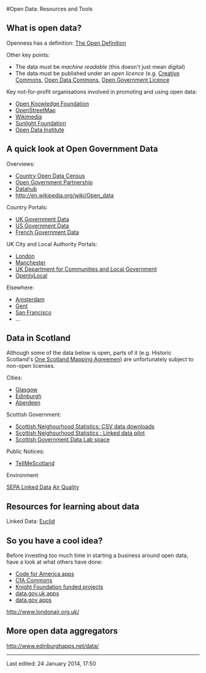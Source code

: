 #Open Data: Resources and Tools

## What is open data?

Openness has a definition: [The Open Definition](http://opendefinition.org)

Other key points:

* The data must be *machine readable* (this doesn't just mean digital)
* The data must be published under an *open licence* (e.g. [Creative Commons](http://creativecommons.org), [Open Data Commons](http://opendatacommons.org/licenses/), [Open Government Licence](http://www.nationalarchives.gov.uk/doc/open-government-licence/version/2/)

Key not-for-profit organisations involved in promoting and using open data:

* [Open Knowledge Foundation](http://okfn.org)
* [OpenStreetMap](http://www.openstreetmap.org/about)
* [Wikimedia](http://www.wikimedia.org)
* [Sunlight Foundation](http://sunlightfoundation.com)
* [Open Data Institute](http://theodi.org)



## A quick look at Open Government Data

Overviews:

* [Country Open Data Census](http://census.okfn.org/country)
* [Open Government Partnership](http://www.opengovpartnership.org/countries)
* [Datahub](http://datahub.io)
* http://en.wikipedia.org/wiki/Open_data

Country Portals:

* [UK Government Data](hhttp://data.gov.uk/data/search)
* [US Government Data](http://www.data.gov)
* [French Government Data](http://www.data.gouv.fr)

UK City and Local Authority Portals:

* [London](http://data.london.gov.uk)
* [Manchester](http://www.datagm.org.uk)
* [UK Department for Communities and Local Government](http://opendatacommunities.org)
* [OpenlyLocal](http://openlylocal.com)

Elsewhere:

* [Amsterdam](http://amsterdamopendata.nl/en)
* [Gent](http://data.gent.be)
* [San Francisco](https://data.sfgov.org)
* ...


## Data in Scotland

Although some of the data below is open, parts of it (e.g. Historic Scotland's [One Scotland Mapping Agreemen](http://data.historic-scotland.gov.uk/pls/htmldb/f?p=2100:10:0#)) are unfortunately subject to non-open licenses. 

Cities:

* [Glasgow](http://data.glasgow.gov.uk)
* [Edinburgh](https://github.com/edinburghcouncil/datasets)
* [Aberdeen](http://www.aberdeencity.gov.uk/open_data)


Scottish Government:

* [Scottish Neighourhood Statistics: CSV data downloads](http://www.sns.gov.uk/Downloads/DownloadHome.aspx)
* [Scottish Neighourhood Statistics : Linked data pilot](http://www.opendatascotland.org)
* [Scottish Government Data Lab space](http://labs.data.scotland.gov.uk)


Public Notices:

* [TellMeScotland](http://www.tellmescotland.gov.uk)


Environment

[SEPA Linked Data](http://data.sepa.org.uk)
[Air Quality](http://www.scottishairquality.co.uk/data.php)


## Resources for learning about data


Linked Data: [Euclid](http://euclid-project.eu)

## So you have a cool idea?

Before investing too much time in starting a business around open data, have a look at what others have done:

* [Code for America apps](http://www.codeforamerica.org/apps/)
* [CfA Commons](http://commons.codeforamerica.org)
* [Knight Foundation funded projects](http://www.knightfoundation.org/grants/?sort=title)
* [data.gov.uk apps](http://data.gov.uk/apps)
* [data.gov apps](https://www.data.gov/applications)

http://www.londonair.org.uk/


## More open data aggregators

http://www.edinburghapps.net/data/


---
Last edited: 24 January 2014, 17:50





